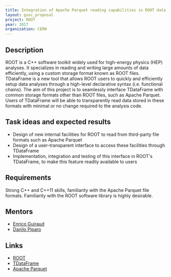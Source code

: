 ```yaml
---
title: Integration of Apache Parquet reading capabilities in ROOT data analyses
layout: gsoc_proposal
project: ROOT
year: 2017
organization: CERN
---
```


## Description
ROOT is a C++ software toolkit widely used for high-energy physics (HEP) analyses. It specializes in reading and writing large amounts of data efficiently, using a custom storage format known as ROOT files. TDataFrame is a new tool that allows ROOT users to quickly and efficiently setup data analyses through a high-level declarative syntax (i.e. functional chains).
The aim of this project is to seamlessly interface TDataFrame with common storage formats other than ROOT files, such as Apache Parquet. Users of TDataFrame will be able to transparently read data stored in these formats with minimal or no change required to the analysis code.

## Task ideas and expected results
 * Design of new internal facilities for ROOT to read from third-party file formats such as Apache Parquet
 * Design of a user-transparent interface to access these facilities through TDataFrame
 * Implementation, integration and testing of this interface in ROOT's TDataFrame, to make this feature readily available to users

## Requirements
Strong C++ and C++11 skills, familiarity with the Apache Parquet file formats. Familiarity with the ROOT software library is highly desirable.

## Mentors
  * [Enrico Guiraud](mailto:enrico.guiraud@cern.ch)
  * [Danilo Piparo](mailto:danilo.piparo@cern.ch)

## Links
  * [ROOT](https://root.cern/)
  * [TDataFrame](https://root.cern.ch/doc/master/group__dataframe.html)
  * [Apache Parquet](https://parquet.apache.org/)
